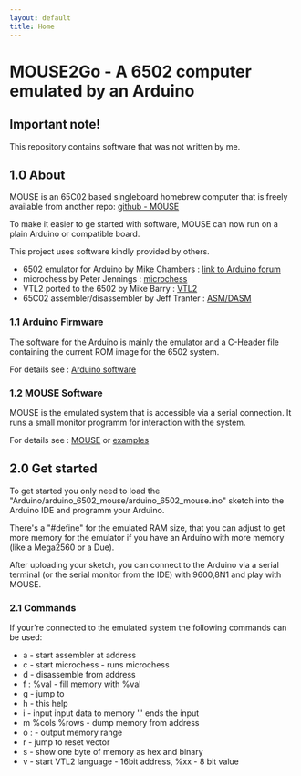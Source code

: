 ```yaml
---
layout: default
title: Home
---
```


MOUSE2Go - A 6502 computer emulated by an Arduino
=================================================

## Important note! 

This repository contains software that was not written by me. 


## 1.0 About

MOUSE is an 65C02 based singleboard homebrew computer that
is freely available from another repo: [github - MOUSE](https://github.com/mkeller0815/MOUSE)

To make it easier to ge started with software, MOUSE can now run on a plain Arduino or compatible board. 

This project uses software kindly provided by others.

 - 6502 emulator for Arduino by Mike Chambers : [link to Arduino forum](http://forum.arduino.cc/index.php?topic=193216.0)
 - microchess by Peter Jennings : [microchess](http://www.benlo.com/microchess/)
 - VTL2 ported to the 6502 by Mike Barry : [VTL2](http://6502.org/source/interpreters/vtl02.htm)
 - 65C02 assembler/disassembler by Jeff Tranter : [ASM/DASM](https://github.com/jefftranter/6502/tree/master/asm)

### 1.1 Arduino Firmware

The software for the Arduino is mainly the emulator and a C-Header file containing the current ROM image for the 6502 system. 

For details see : [Arduino software](pages/arduino)

### 1.2 MOUSE Software

MOUSE is the emulated system that is accessible via a serial connection. It runs a small monitor programm for interaction with the system.

For details see : [MOUSE](pages/mouse) or [examples](pages/examples)

## 2.0 Get started

To get started you only need to load the "Arduino/arduino_6502_mouse/arduino_6502_mouse.ino" sketch into
the Arduino IDE and programm your Arduino. 

There's a "#define" for the emulated RAM size, that you can adjust to get more memory for the emulator if
you have an Arduino with more memory (like a Mega2560 or a Due).

After uploading your sketch, you can connect to the Arduino via a serial terminal (or the serial monitor from
the IDE) with 9600,8N1 and play with MOUSE. 

### 2.1 Commands 

If your're connected to the emulated system the following commands can be used:

 - a <addr> - start assembler at address
 - c - start microchess - runs microchess 
 - d <addr> - disassemble from address
 - f <addr>:<addr> %val - fill memory with %val
 - g <addr> - jump to <addr>
 - h - this help
 - i <addr> - input <addr> input data to memory '.' ends the input
 - m <addr> %cols %rows - dump memory from address
 - o <addr>:<addr> - output memory range
 - r - jump to reset vector
 - s <addr> - show one byte of memory as hex and binary  
 - v - start VTL2 language
 <addr> - 16bit address, %xx - 8 bit value

